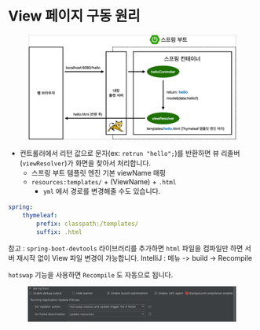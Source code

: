 # View 페이지 구동 원리

<figure><img src="../../.gitbook/assets/image (8) (1) (1).png" alt=""><figcaption></figcaption></figure>

* 컨트롤러에서 리턴 값으로 문자(ex: `retrun "hello";`)를 반환하면 뷰 리졸버(`viewResolver`)가 화면을 찾아서 처리합니다.
  * 스프링 부트 템플릿 엔진 기본 viewName 매핑
  * `resources:templates/` + (ViewName) + `.html`
    * `yml` 에서 경로를 변경해줄 수도 있습니다.

```yaml
spring:
    thymeleaf:
        prefix: classpath:/templates/
        suffix: .html
```

참고 : `spring-boot-devtools` 라이브러리를 추가하면 `html` 파일을 컴파일만 하면 서버 재시작 없이 View 파일 변경이 가능합니다. IntelliJ : 메뉴 -> build -> Recompile



`hotswap` 기능을 사용하면 `Recompile` 도 자동으로 됩니다.

<figure><img src="../../.gitbook/assets/image.png" alt=""><figcaption></figcaption></figure>
